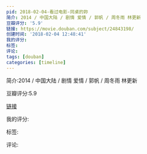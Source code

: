 ```yaml
---
pid: 2018-02-04-看过电影-同桌的妳
简介: 2014 / 中国大陆 / 剧情 爱情 / 郭帆 / 周冬雨 林更新
豆瓣评分: '5.9'
链接: https://movie.douban.com/subject/24843198/
创建时间: '2018-02-04 12:48:41'
我的评分:
标签:
评论:
tags: [douban]
categories: [timeline]
---
```

简介:2014 / 中国大陆 / 剧情 爱情 / 郭帆 / 周冬雨 林更新

豆瓣评分:5.9

[链接](https://movie.douban.com/subject/24843198/)

我的评分:

标签:

评论:

